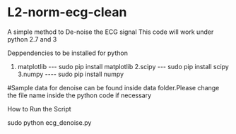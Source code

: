 # L2-norm-ecg-clean
A simple method to De-noise the ECG signal
This code will work under python 2.7 and 3

Deppendencies to be installed for python

1. matplotlib --- sudo pip install matplotlib
2.scipy --- sudo pip install scipy
3.numpy ---- sudo pip install numpy

#Sample data for denoise can be found inside data folder.Please change the file name inside the python code if necessary

How to Run the Script

sudo python ecg_denoise.py

